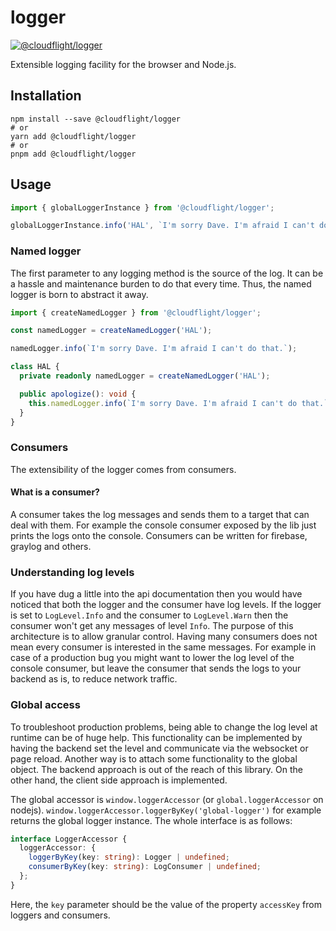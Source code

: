 # logger

[![@cloudflight/logger](https://img.shields.io/npm/v/@cloudflight/logger?label=@cloudflight/logger)](https://www.npmjs.com/package/@cloudflight/logger)

Extensible logging facility for the browser and Node.js.

## Installation

```shell
npm install --save @cloudflight/logger
# or
yarn add @cloudflight/logger
# or
pnpm add @cloudflight/logger
```

## Usage

```ts
import { globalLoggerInstance } from '@cloudflight/logger';

globalLoggerInstance.info('HAL', `I'm sorry Dave. I'm afraid I can't do that.`);
```

### Named logger

The first parameter to any logging method is the source of the log. It can be a hassle and maintenance burden to
do that every time. Thus, the named logger is born to abstract it away.

```ts
import { createNamedLogger } from '@cloudflight/logger';

const namedLogger = createNamedLogger('HAL');

namedLogger.info(`I'm sorry Dave. I'm afraid I can't do that.`);

class HAL {
  private readonly namedLogger = createNamedLogger('HAL');

  public apologize(): void {
    this.namedLogger.info(`I'm sorry Dave. I'm afraid I can't do that.`);
  }
}
```

### Consumers

The extensibility of the logger comes from consumers.

#### What is a consumer?

A consumer takes the log messages and sends them to a target that can deal with them.
For example the console consumer exposed by the lib just prints the logs onto the console.
Consumers can be written for firebase, graylog and others.

### Understanding log levels

If you have dug a little into the api documentation then you would have noticed that both the logger and the
consumer have log levels. If the logger is set to `LogLevel.Info` and the consumer to `LogLevel.Warn` then the
consumer won't get any messages of level `Info`. The purpose of this architecture is to allow granular control.
Having many consumers does not mean every consumer is interested in the same messages. For example in case of
a production bug you might want to lower the log level of the console consumer, but leave the consumer that
sends the logs to your backend as is, to reduce network traffic.

### Global access

To troubleshoot production problems, being able to change the log level at runtime can be of huge help. This
functionality can be implemented by having the backend set the level and communicate via the websocket
or page reload. Another way is to attach some functionality to the global object. The backend approach is
out of the reach of this library. On the other hand, the client side approach is implemented.

The global accessor is `window.loggerAccessor` (or `global.loggerAccessor` on nodejs).
`window.loggerAccessor.loggerByKey('global-logger')` for example returns the global logger instance.
The whole interface is as follows:

```ts
interface LoggerAccessor {
  loggerAccessor: {
    loggerByKey(key: string): Logger | undefined;
    consumerByKey(key: string): LogConsumer | undefined;
  };
}
```

Here, the `key` parameter should be the value of the property `accessKey` from loggers and consumers.
